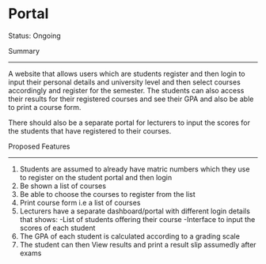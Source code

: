 # Portal

Status: Ongoing

Summary
_____________
A website that allows users which are students register and then login to input their personal details and university level and then select courses accordingly and register for the semester. The students can also access their results for their registered courses and see their GPA and also be able to print a course form.

There should also be a separate portal for lecturers to input the scores for the students that have registered to their courses.


Proposed Features
_____________________
1. Students are assumed to already have matric numbers which they use to register on the student portal and then login
2. Be shown a list of courses 
3. Be able to choose the courses to register from the list
4. Print course form i.e a list of courses
5. Lecturers have a separate dashboard/portal with different login details that shows:
    -List of students offering their course
    -Interface to input the scores of each student
6. The GPA of each student is calculated according to a grading scale
7. The student can then View results and print a result slip assumedly after exams
